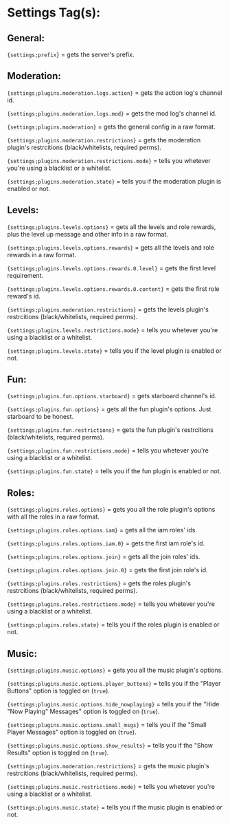 
 # **Settings Tag(s):**

 ## __General:__

`{settings;prefix}` = gets the server's prefix.

## __Moderation:__

`{settings;plugins.moderation.logs.action}` = gets the action log's channel id.

`{settings;plugins.moderation.logs.mod}` = gets the mod log's channel id.

`{settings;plugins.moderation}` = gets the general config in a raw format.

`{settings;plugins.moderation.restrictions}` = gets the moderation plugin's restrcitions (black/whitelists, required perms).

`{settings;plugins.moderation.restrictions.mode}` = tells you whetever you're using a blacklist or a whitelist.

`{settings;plugins.moderation.state}` = tells you if the moderation plugin is enabled or not.

## __Levels:__
`{settings;plugins.levels.options}` = gets all the levels and role rewards, plus the level up message and other info in a raw format.

`{settings;plugins.levels.options.rewards}` = gets all the levels and role rewards in a raw format.

`{settings;plugins.levels.options.rewards.0.level}` = gets the first level requirement.

`{settings;plugins.levels.options.rewards.0.content}` = gets the first role reward's id.

`{settings;plugins.moderation.restrictions}` = gets the levels plugin's restrcitions (black/whitelists, required perms).

`{settings;plugins.levels.restrictions.mode}` = tells you whetever you're using a blacklist or a whitelist.

`{settings;plugins.levels.state}` = tells you if the level plugin is enabled or not.

## __Fun:__

`{settings;plugins.fun.options.starboard}` = gets starboard channel's id.

`{settings;plugins.fun.options}` = gets all the fun plugin's options. Just starboard to be honest.

`{settings;plugins.fun.restrictions}` = gets the fun plugin's restrcitions (black/whitelists, required perms).

`{settings;plugins.fun.restrictions.mode}` = tells you whetever you're using a blacklist or a whitelist.

`{settings;plugins.fun.state}` = tells you if the fun plugin is enabled or not.

## __Roles:__
`{settings;plugins.roles.options}` = gets you all the role plugin's options with all the roles in a raw format.

`{settings;plugins.roles.options.iam}` = gets all the iam roles' ids.

`{settings;plugins.roles.options.iam.0}` = gets the first iam role's id.

`{settings;plugins.roles.options.join}` = gets all the join roles' ids.

`{settings;plugins.roles.options.join.0}` = gets the first join role's id.

`{settings;plugins.roles.restrictions}` = gets the roles plugin's restrcitions (black/whitelists, required perms).

`{settings;plugins.roles.restrictions.mode}` = tells you whetever you're using a blacklist or a whitelist.

`{settings;plugins.roles.state}` = tells you if the roles plugin is enabled or not.

## __Music:__
`{settings;plugins.music.options}` = gets you all the music plugin's options.

`{settings;plugins.music.options.player_buttons}` = tells you if the "Player Buttons" option is toggled on (`true`).

`{settings;plugins.music.options.hide_nowplaying}` = tells you if the "Hide "Now Playing" Messages" option is toggled on (`true`).

`{settings;plugins.music.options.small_msgs}` = tells you if the "Small Player Messages" option is toggled on (`true`).

`{settings;plugins.music.options.show_results}` = tells you if the "Show Results" option is toggled on (`true`).

`{settings;plugins.moderation.restrictions}` = gets the music plugin's restrcitions (black/whitelists, required perms).

`{settings;plugins.music.restrictions.mode}` = tells you whetever you're using a blacklist or a whitelist.

`{settings;plugins.music.state}` = tells you if the music plugin is enabled or not.

